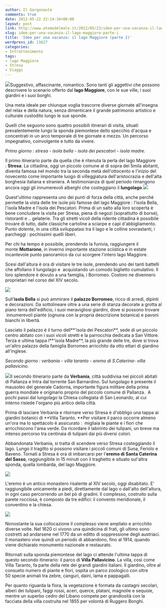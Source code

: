 ```yaml
---
author: Il Gorgonauta
comments: true
date: 2012-05-22 22:14:34+00:00
layout: post
link: http://www.atomodelmale.it/2012/05/23/idee-per-una-vacanza-il-lago-maggiore-parte-i/
slug: idee-per-una-vacanza-il-lago-maggiore-parte-i
title: 'Idee per una vacanza: il lago Maggiore (parte I)'
wordpress_id: 11627
categories:
- Intrattenimento
tags:
- lago Maggiore
- Stresa
- Viaggi
---
```


[![](http://www.atomodelmale.it/wp-content/uploads/2012/05/IMG_0398-300x224.jpg)](http://www.atomodelmale.it/wp-content/uploads/2012/05/IMG_0398.jpg)Suggestivo, affascinante, romantico. Sono tanti gli aggettivi che possono descrivere lo scenario offerto dal **lago Maggiore**, con le sue ville, i suoi giardini e i suoi borghi.

Una meta ideale per chiunque voglia trascorre diverse giornate all'insegna del relax e della natura, senza dimenticare il grande patrimonio artistico e culturale custodito lungo le sue sponde.

Quelli che seguono sono quattro possibili itinerari di visita, situati prevalentemente lungo la sponda piemontese dello specchio d'acqua e concentrati in un arco temporale di tre giornate e mezzo. Un percorso impegnativo, coinvolgente e tutto da vivere.

_Primo giorno : stresa - isola bella - isola dei pescatori - isola madre._

Il primo itinerario parte da quella che è ritenuta la perla del lago Maggiore : **Stresa**. La cittadina, oggi un piccolo comune al di sopra dei 5mila abitanti, diventa famosa nel mondo tra la seconda metà dell'ottocento e l'inizio del novecento come importante luogo di villeggiatura dell'aristocrazia e dell'alta borghesia italiana e straniera. A testimonianza di quel periodo rimangono ancora oggi gli innumerevoli alberghi che costeggiano il **lungolago**.[![](http://www.atomodelmale.it/wp-content/uploads/2012/05/IMG_0397-300x224.jpg)](http://www.atomodelmale.it/wp-content/uploads/2012/05/IMG_0397.jpg)

Quest'ultimo rappresenta uno dei punti di forza della città, anche perchè permette la vista delle tre isole più famose del lago Maggiore : l'isola Bella, l'isola Madre e l'isola dei Pescatori. Prima di un salto alla loro scoperta è bene concludere la visita per Stresa, piena di negozi (soprattutto di borse), ristoranti e .. gelaterie. Tra gli stretti vicoli della ridente cittadina è possibile trovare di tutto, dalle classiche cartoline a sciarpe e capi d'abbigliamento. Punto dolente, in una città sviluppatasi tra il lago e le colline sovrastanti, i parcheggi : pochissimi quelli liberi.

Per chi ha tempo è possibile, prendendo la funivia, raggiungere il monte **Mottarone**, in inverno importante stazione sciistica e in estate incantevole punto panoramico da cui scorgere l'intero lago Maggiore.


Scesi dall'altura è ora di visitare le tre isole, prendendo uno dei tanti battelli che affollano il lungolago e  acquistando un comodo biglietto cumulativo. Il loro splendore è dovuto a una famiglia, i Borromeo. Costoro ne divennero proprietari nel corso del XIV secolo.


[![](http://www.atomodelmale.it/wp-content/uploads/2012/05/IMG_0402-300x224.jpg)](http://www.atomodelmale.it/wp-content/uploads/2012/05/IMG_0402.jpg)


Sull'**isola Bella** si può ammirare il **palazzo Borromeo**, ricco di arredi, dipinti e decorazioni. Da sottolineare oltre a una serie di stanza decorate a grotta al piano terra dell'edificio, i suoi meravigliosi giardini, dove si possono trovare  innumerevoli piante (ognuna con la propria descrizione botanica) e pavoni bianchi in libertà.

Lasciato il palazzo è il turno dell**'isola dei Pescatori**, sede di un piccolo centro abitato con i suoi vicoli stretti e la parrocchia dedicata a San Vittore. Terza e ultima tappa l**'isola Madre**, la più grande delle tre, dove si trova un'altro palazzo della famiglia Borromeo arricchito da otto ettari di giardino all'inglese.

_Secondo giorno : verbania - villa taranto - eremo di S.Caterina- villa pallavicino._

[![](http://www.atomodelmale.it/wp-content/uploads/2012/05/Lago-Maggiore-069-300x225.jpg)](http://www.atomodelmale.it/wp-content/uploads/2012/05/Lago-Maggiore-069.jpg)Il secondo itinerario parte da **Verbania**, città suddivisa nei piccoli abitati di Pallanza e Intra dal torrente San Barnardino. Sul lungolago è presente il mausoleo del generale Cadorna, importante figura militare della prima guerra mondiale e originario proprio del piccolo comune di Pallanza.  A pochi passi dal lungolago la Chiesa collegiata di San Leonardo, al cui interno risiede l'organo più antico della città.

Prima di lasciare Verbania e ritornare verso Stresa è d'obbligo una tappa ai giardini botanici di **Villa Taranto. **Per visitare il parco occorre almeno un'ora ma lo spettacolo è assicurato :  migliaia le piante e i fiori che arricchiscono l'area verde. Da ricordare il labirinto dei tulipani, un breve ma intenso percorso tra centinaia di tulipani dai più diversi colori.

Abbandonata Verbania, si tratta di scendere verso Stresa costeggiando il lago. Lungo il tragitto si possono visitare i piccoli comuni di Suna, Feriolo e Baveno. Tornati a Stresa è ora di imbarcarsi per l'**eremo di Santa Caterina del Sasso**, raggiungibile in 15 minuti con il traghetto e situato sul'altra sponda, quella lombarda, del lago Maggiore.


[![](http://www.atomodelmale.it/wp-content/uploads/2012/05/IMG_0418-300x224.jpg)](http://www.atomodelmale.it/wp-content/uploads/2012/05/IMG_0418.jpg)


L'eremo è un antico monastero risalente al XIV secolo, oggi disabitato. E' raggiungibile unicamente a piedi, direttamente dal lago o dall'alto dell'altura, in ogni caso percorrendo un bel pò di gradini. Il complesso, costruito sulla parete rocciosa, è composto da tre edifici: il convento meridionale, il conventino e la chiesa.

[![](http://www.atomodelmale.it/wp-content/uploads/2012/05/Lago-Maggiore-123-225x300.jpg)](http://www.atomodelmale.it/wp-content/uploads/2012/05/Lago-Maggiore-123.jpg)

Nonostante la sua collocazione il complesso viene ampliato e arricchito diverse volte. Nel 1620 ci vivono una quindicina di frati, gli ultimo sono costretti ad andarsene nel 1770 da un editto di soppressione degli austriaci. Il monastero vive quindi un periodo di abbandono, fino al 1914, quando viene dichiarato monumento nazionale e restaurato.

Ritornati sulla sponda piemontese del lago ci attende l'ultima tappa di questo secondo itinerario: il parco di **Villa Pallavicino**. La villa, così come Villa Taranto, fa parte della rete dei grandi giardini italiani. Il giardino, oltre al consueto numero di piante e fiori, ospita un parco zoologico con oltre 50 specie animali tra zebre, canguri, daini, lama e pappagalli.

Per quanto riguarda la flora, la vegetazione è formata da castagni secolari, alberi dei tulipani, faggi rossi, aceri, querce, platani, magnolie e sequoie, mentre un superbo cedro del Libano compete per grandiosità con la facciata della villa costruita nel 1855 per volontà di Ruggero Bonghi.
